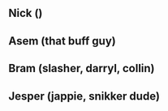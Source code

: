 ## Nick ()
## Asem (that buff guy)
## Bram (slasher, darryl, collin)
## Jesper (jappie, snikker dude)
